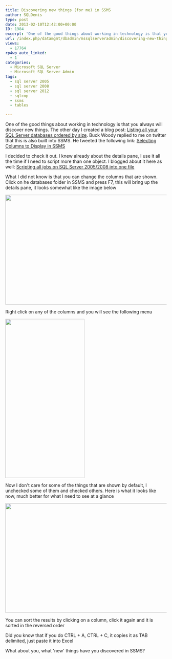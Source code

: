 ```yaml
---
title: Discovering new things (for me) in SSMS
author: SQLDenis
type: post
date: 2013-02-10T12:42:00+00:00
ID: 1984
excerpt: 'One of the good things about working in technology is that you always will discover new things. The other day I created a blog post: Listing all your SQL Server databases ordered by size. Buck Woody replied to me on twitter that this is also built into&hellip;'
url: /index.php/datamgmt/dbadmin/mssqlserveradmin/discovering-new-things-for-me/
views:
  - 17764
rp4wp_auto_linked:
  - 1
categories:
  - Microsoft SQL Server
  - Microsoft SQL Server Admin
tags:
  - sql server 2005
  - sql server 2008
  - sql server 2012
  - sqlcop
  - ssms
  - tables

---
```

One of the good things about working in technology is that you always will discover new things. The other day I created a blog post: [Listing all your SQL Server databases ordered by size][1]. Buck Woody replied to me on twitter that this is also built into SSMS. He tweeted the following link: [Selecting Columns to Display in SSMS][2]

I decided to check it out. I knew already about the details pane, I use it all the time if I need to script more than one object. I blogged about it here as well: [Scripting all jobs on SQL Server 2005/2008 into one file][3]

What I did not know is that you can change the columns that are shown. Click on he databases folder in SSMS and press F7, this will bring up the details pane, it looks somewhat like the image below

<div class="image_block">
  <a href="/wp-content/uploads/blogs/DataMgmt/Denis/Oracle/DatabasesDeTails.PNG?mtime=1360507029"><img alt="" src="/wp-content/uploads/blogs/DataMgmt/Denis/Oracle/DatabasesDeTails.PNG?mtime=1360507029" width="926" height="343" /></a>
</div>

Right click on any of the columns and you will see the following menu

<div class="image_block">
  <a href="/wp-content/uploads/blogs/DataMgmt/Denis/Oracle/DatabasesDeTailsChoose.PNG?mtime=1360507043"><img alt="" src="/wp-content/uploads/blogs/DataMgmt/Denis/Oracle/DatabasesDeTailsChoose.PNG?mtime=1360507043" width="247" height="497" /></a>
</div>

Now I don't care for some of the things that are shown by default, I unchecked some of them and checked others. Here is what it looks like now, much better for what I need to see at a glance

<div class="image_block">
  <a href="/wp-content/uploads/blogs/DataMgmt/Denis/Oracle/DatabasesDeTails2.PNG?mtime=1360507051"><img alt="" src="/wp-content/uploads/blogs/DataMgmt/Denis/Oracle/DatabasesDeTails2.PNG?mtime=1360507051" width="860" height="342" /></a>
</div>

You can sort the results by clicking on a column, click it again and it is sorted in the reversed order
  
Did you know that if you do CTRL + A, CTRL + C, it copies it as TAB delimited, just paste it into Excel

What about you, what 'new' things have you discovered in SSMS?

 [1]: /index.php/DataMgmt/DBAdmin/MSSQLServerAdmin/listing-all-your-sql-server
 [2]: http://blogs.msdn.com/b/buckwoody/archive/2008/09/02/selecting-columns-to-display-in-ssms.aspx
 [3]: /index.php/DataMgmt/DBProgramming/scripting-all-jobs-on-sql-server-2005-20
